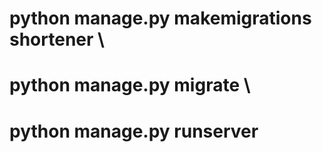 # python manage.py makemigrations shortener \
# python manage.py migrate \
# python manage.py runserver
